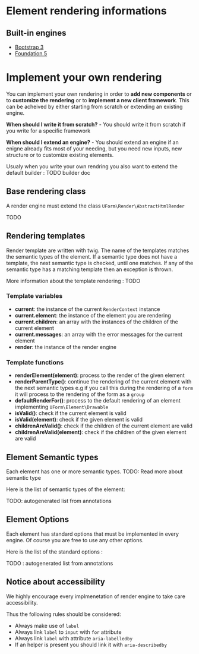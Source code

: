 Element rendering informations
==============================

Built-in engines
----------------

- [Bootstrap 3](./Boostrap3.md)
- [Foundation 5](./Foundation5.md)


Implement your own rendering
============================

You can implement your own rendering in order to **add new components** or to **customize the rendering**
or to **implement a new client framework**. This can be acheived by either starting from scratch or extending
an existing engine.

**When should I write it from scratch?** - You should write it from scratch if you write for a specific framework

**When should I extend an engine?** - You should extend an engine if an enigne already fits most of your needing,
but you need new inputs, new structure or to customize existing elements.

Usualy when you write your own rendring you also want to extend the default builder : TODO builder doc

Base rendering class
--------------------

A render engine must extend the class ``UForm\Render\AbstractHtmlRender``

TODO

Rendering templates
-------------------

Render template are written with twig. The name of the templates matches the semantic types of the element.
If a semantic type does not have a template, the next semantic type is checked, until one matches.
If any of the semantic type has a matching template then an exception is thrown.

More information about the template rendering : TODO

### Template variables

- **current**: the instance of the current ``RenderContext`` instance
- **current.element**: the instance of the element you are rendering
- **current.children**: an array with the instances of the children of the current element
- **current.messages**: an array with the error messages for the current element
- **render**: the instance of the render engine

### Template functions

- **renderElement(element)**: process to the render of the given element
- **renderParentType()**: continue the rendering of the current element with the next semantic types
e.g if you call this during the rendering of a ``form`` it will process to the rendering of the form as a ``group``
- **defaultRenderFor()**: process to the default rendering of an element implementing ``UForm\Element\Drawable``
- **isValid()**: check if the current element is valid
- **isValid(element)**: check if the given element is valid
- **childrenAreValid()**: check if the children of the current element are valid
- **childrenAreValid(element)**: check if the children of the given element are valid



Element Semantic types
----------------------

Each element has one or more semantic types. TODO: Read more about semantic type

Here is the list of semantic types of the element:

TODO: autogenerated list from annotations

Element Options
---------------

Each element has standard options that must be implemented in every engine.
Of course you are free to use any other options.

Here is the list of the standard options :

TODO : autogenerated list from annotations



Notice about accessibility
--------------------------

We highly encourage every implmenetation of render engine to take care accessibility.

Thus the following rules should be considered:

- Always make use of ``label``
- Always link ``label`` to ``input`` with ``for`` attribute
- Always link ``label`` with attribute ``aria-labelledby``
- If an helper is present you should link it with ``aria-describedby``
